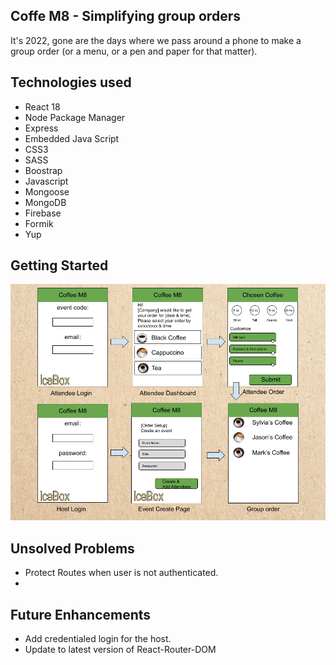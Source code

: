 Coffe M8 - Simplifying group orders
--

It's 2022, gone are the days where we pass around a phone to make a group order (or a menu, or a pen and paper for that matter). 

Technologies used
--
* React 18
* Node Package Manager
* Express
* Embedded Java Script
* CSS3
* SASS
* Boostrap
* Javascript
* Mongoose
* MongoDB
* Firebase
* Formik
* Yup

Getting Started
--

![image](assets/wireframe.png)

Unsolved Problems
--
* Protect Routes when user is not authenticated.
* 

Future Enhancements
--
* Add credentialed login for the host.
* Update to latest version of React-Router-DOM

